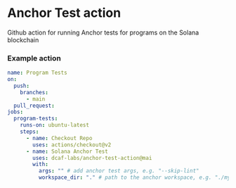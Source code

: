 # Anchor Test action

Github action for running Anchor tests for programs on the Solana blockchain

### Example action

```yaml
name: Program Tests
on:
  push:
    branches:
      - main
  pull_request:
jobs:
  program-tests:
    runs-on: ubuntu-latest
    steps:
      - name: Checkout Repo
        uses: actions/checkout@v2
      - name: Solana Anchor Test
        uses: dcaf-labs/anchor-test-action@mai
        with:
          args: "" # add anchor test args, e.g. "--skip-lint"
          workspace_dir: "." # path to the anchor workspace, e.g. "./my_workspace"
```
